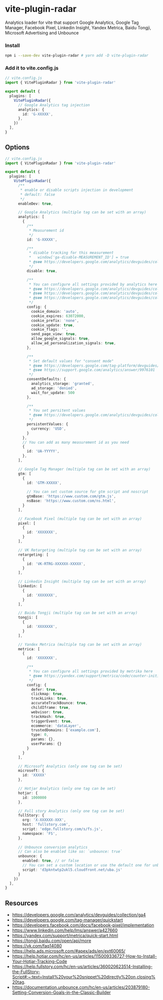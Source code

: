 # vite-plugin-radar

Analytics loader for vite that support Google Analytics, Google Tag Manager, Facebook Pixel, 
Linkedin Insight, Yandex Metrica, Baidu Tongji, Microsoft Advertising and Unbounce

### Install

```sh
npm i --save-dev vite-plugin-radar # yarn add -D vite-plugin-radar
```

### Add it to vite.config.js

```ts
// vite.config.js
import { VitePluginRadar } from 'vite-plugin-radar'

export default {
  plugins: [
    VitePluginRadar({
      // Google Analytics tag injection
      analytics: {
        id: 'G-XXXXX',
      },
    })
  ],
}
```


## Options

```ts
// vite.config.js
import { VitePluginRadar } from 'vite-plugin-radar'

export default {
  plugins: [
    VitePluginRadar({
      /**
       * enable or disable scripts injection in development
       * default: false
       */
      enableDev: true,

      // Google Analytics (multiple tag can be set with an array)
      analytics: [
        {
          /**
           * Measurement id
           */
          id: 'G-XXXXX',

          /**
           * disable tracking for this measurement 
           *   window['ga-disable-MEASUREMENT_ID'] = true
           * @see https://developers.google.com/analytics/devguides/collection/ga4/disable-analytics
           */
          disable: true,

          /**
           * You can configure all settings provided by analytics here
           * @see https://developers.google.com/analytics/devguides/collection/ga4/cookies-user-id
           * @see https://developers.google.com/analytics/devguides/collection/ga4/disable-page-view
           * @see https://developers.google.com/analytics/devguides/collection/ga4/display-features
           */
          config: {
            cookie_domain: 'auto',
            cookie_expires: 63072000,
            cookie_prefix: 'none',
            cookie_update: true,
            cookie_flags: '',
            send_page_view: true,
            allow_google_signals: true,
            allow_ad_personalization_signals: true,
          },

          /**
           * Set default values for "consent mode"
           * @see https://developers.google.com/tag-platform/devguides/consent
           * @see https://support.google.com/analytics/answer/9976101
           */
          consentDefaults: {
            analytics_storage: 'granted',
            ad_storage: 'denied',
            wait_for_update: 500
          },

          /**
           * You set persitent values
           * @see https://developers.google.com/analytics/devguides/collection/ga4/persistent-values
           */
          persistentValues: {
            currency: 'USD',
          }
        },
        // You can add as many measurement id as you need
        {
          id: 'UA-YYYYY',
        },
      ],

      // Google Tag Manager (multiple tag can be set with an array)
      gtm: [
        {
          id: 'GTM-XXXXX',
          
          // You can set custom source for gtm script and noscript
          gtmBase: 'https://www.custom.com/gtm.js',
          nsBase: 'https://www.custom.com/ns.html',
        }
      ],

      // Facebook Pixel (multiple tag can be set with an array)
      pixel: [
        {
          id: 'XXXXXXX',
        }
      ],

      // VK Retargeting (multiple tag can be set with an array)
      retargeting: [
        {
          id: 'VK-RTRG-XXXXXX-XXXXX',
        }
      ],

      // Linkedin Insight (multiple tag can be set with an array)
      linkedin: [
        {
          id: 'XXXXXXX',
        }
      ],

      // Baidu Tongji (multiple tag can be set with an array)
      tongji: [
        {
          id: 'XXXXXXX',
        }
      ],

      // Yandex Metrica (multiple tag can be set with an array)
      metrica: [
        {
          id: 'XXXXXXX',

          /**
           * You can configure all settings provided by metrika here
           * @see https://yandex.com/support/metrica/code/counter-initialize.html
           */
          config: {
            defer: true,
            clickmap: true,
            trackLinks: true,
            accurateTrackBounce: true,
            childIframe: true,
            webvisor: true,
            trackHash: true,
            triggerEvent: true,
            ecommerce: 'dataLayer',
            trustedDomains: ['example.com'],
            type: 0,
            params: {},
            userParams: {}
          }
        }
      ],

      // Microsoft Analytics (only one tag can be set)
      microsoft: {
        id: 'XXXXX'
      },

      // Hotjar Analytics (only one tag can be set)
      hotjar: {
        id: 1000000
      },

      // Full story Analytics (only one tag can be set)
      fullStory: {
        org: 'X-XXXXXX-XXX',
        host: 'fullstory.com',
        script: 'edge.fullstory.com/s/fs.js',
        namespace: 'FS',
      },
        
      // Unbounce conversion analytics
      // Can also be enabled like so: `unbounce: true`
      unbounce: {
        enabled: true, // or false
        // You can set a custom location or use the default one for unbounce
        script: 'd3pkntwtp2ukl5.cloudfront.net/uba.js'
      }
    })
  ],
}
```


## Resources

- https://developers.google.com/analytics/devguides/collection/ga4
- https://developers.google.com/tag-manager/quickstart
- https://developers.facebook.com/docs/facebook-pixel/implementation
- https://www.linkedin.com/help/lms/answer/a427660
- https://yandex.com/support/metrica/quick-start.html
- https://tongji.baidu.com/open/api/more
- https://vk.com/faq14080
- https://help.ads.microsoft.com/#apex/ads/en/ext60065/
- https://help.hotjar.com/hc/en-us/articles/115009336727-How-to-Install-Your-Hotjar-Tracking-Code
- https://help.fullstory.com/hc/en-us/articles/360020623514-Installing-the-FullStory-Script#:~:text=Install%20your%20snippet%20directly%20on,closing%20tag.
- https://documentation.unbounce.com/hc/en-us/articles/203879180-Setting-Conversion-Goals-in-the-Classic-Builder
